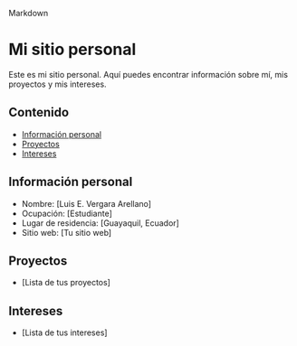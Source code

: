 Markdown 
# Mi sitio personal 

Este es mi sitio personal. Aquí puedes encontrar información sobre mí, mis proyectos y mis intereses. 

## Contenido 

* [Información personal](#información-personal)
* [Proyectos](#proyectos)
* [Intereses](#intereses)

## Información personal 
* Nombre: [Luis E. Vergara Arellano]
* Ocupación: [Estudiante]
* Lugar de residencia: [Guayaquil, Ecuador]
* Sitio web: [Tu sitio web]

## Proyectos 
* [Lista de tus proyectos]

## Intereses 
* [Lista de tus intereses] 
